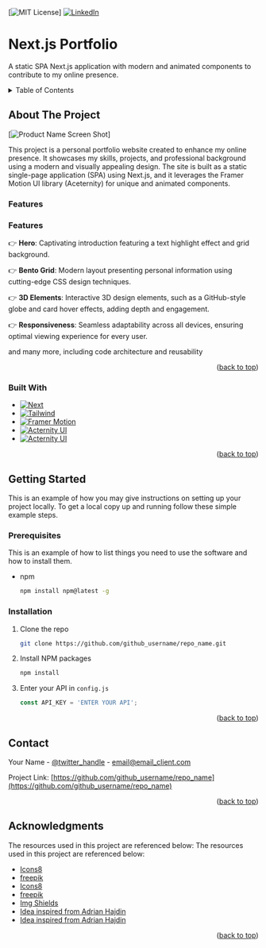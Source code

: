 <a id="readme-top"></a>

<a id="readme-top"></a>

<!-- PROJECT SHIELDS -->
[![MIT License][license-shield]]
[![LinkedIn][linkedin-shield]][linkedin-url]

<!-- PROJECT TITLE AND DESCRIPTION -->
# Next.js Portfolio

A static SPA Next.js application with modern and animated components to contribute to my online presence.

<!-- TABLE OF CONTENTS -->
<details>
  <summary>Table of Contents</summary>
  <ol>
    <li><a href="#about-the-project">About The Project</a></li>
    <li><a href="#built-with">Built With</a></li>
    <li><a href="#getting-started">Getting Started</a></li>
    <ul>
      <li><a href="#prerequisites">Prerequisites</a></li>
      <li><a href="#installation">Installation</a></li>
    </ul>
    <li><a href="#contact">Contact</a></li>
    <li><a href="#acknowledgments">Acknowledgments</a></li>
  </ol>
</details>

<!-- ABOUT THE PROJECT -->
## About The Project

[![Product Name Screen Shot][product-screenshot]]

This project is a personal portfolio website created to enhance my online presence. It showcases my skills, projects, and professional background using a modern and visually appealing design. The site is built as a static single-page application (SPA) using Next.js, and it leverages the Framer Motion UI library (Aceternity) for unique and animated components.

### Features
### Features

👉 **Hero**: Captivating introduction featuring a text highlight effect and grid background.

👉 **Bento Grid**: Modern layout presenting personal information using cutting-edge CSS design techniques.

👉 **3D Elements**:  Interactive 3D design elements, such as a GitHub-style globe and card hover effects, adding depth and engagement.

👉 **Responsiveness**: Seamless adaptability across all devices, ensuring optimal viewing experience for every user.

and many more, including code architecture and reusability 

<p align="right">(<a href="#readme-top">back to top</a>)</p>

<!-- BUILT WITH -->
### Built With

* [![Next][Next.js]][Next-url]
* [![Tailwind][Tailwind.css]][Tailwind-url]
* [![Framer Motion][Framer-motion]][Framer-url]
* [![Acternity UI][Aceternity]][Aceternity-url]
* [![Acternity UI][Aceternity]][Aceternity-url]

<p align="right">(<a href="#readme-top">back to top</a>)</p>

<!-- GETTING STARTED -->
## Getting Started

This is an example of how you may give instructions on setting up your project locally.
To get a local copy up and running follow these simple example steps.

### Prerequisites

This is an example of how to list things you need to use the software and how to install them.
* npm
  ```sh
  npm install npm@latest -g
  ```

### Installation


1. Clone the repo
   ```sh
   git clone https://github.com/github_username/repo_name.git
   ```
2. Install NPM packages
   ```sh
   npm install
   ```
3. Enter your API in `config.js`
   ```js
   const API_KEY = 'ENTER YOUR API';
   ```

<p align="right">(<a href="#readme-top">back to top</a>)</p>

<!-- CONTACT -->
## Contact

Your Name - [@twitter_handle](https://twitter.com/twitter_handle) - email@email_client.com

Project Link: [https://github.com/github_username/repo_name](https://github.com/github_username/repo_name)

<p align="right">(<a href="#readme-top">back to top</a>)</p>

<!-- ACKNOWLEDGMENTS -->
## Acknowledgments

The resources used in this project are referenced below:
The resources used in this project are referenced below:

* [Icons8](https://icons8.com/)
* [freepik](https://www.freepik.com/)
* [Icons8](https://icons8.com/)
* [freepik](https://www.freepik.com/)
* [Img Shields](https://shields.io)
* [Idea inspired from Adrian Hajdin](https://github.com/adrianhajdin)
* [Idea inspired from Adrian Hajdin](https://github.com/adrianhajdin)

<p align="right">(<a href="#readme-top">back to top</a>)</p>



<!-- MARKDOWN LINKS & IMAGES -->
<!-- https://www.markdownguide.org/basic-syntax/#reference-style-links -->
[license-shield]: https://img.shields.io/github/license/othneildrew/Best-README-Template.svg?style=for-the-badge
[linkedin-shield]: https://img.shields.io/badge/-LinkedIn-black.svg?style=for-the-badge&logo=linkedin&colorB=555
[linkedin-url]: https://linkedin.com/in/nisar-saeed
[product-screenshot]: images/screenshot.png
[Next.js]: https://img.shields.io/badge/next.js-000000?style=for-the-badge&logo=nextdotjs&logoColor=white
[Next-url]: https://nextjs.org/
[Framer-motion]: https://img.shields.io/badge/-Framer-black?style=for-the-badge&logoColor=white&logo=framer&color=0055FF
[Framer-url]: https://www.framer.com/motion/
[Tailwind.css]: https://img.shields.io/badge/-Tailwind_CSS-black?style=for-the-badge&logoColor=white&logo=tailwindcss&color=06B6D4
[Tailwind.css]: https://img.shields.io/badge/-Tailwind_CSS-black?style=for-the-badge&logoColor=white&logo=tailwindcss&color=06B6D4
[Tailwind-url]: https://tailwindcss.com/
[Aceternity]: https://img.shields.io/badge/Aceternity_UI-black?style=for-the-badge&logoColor=white&color=white
[Aceternity-url]: https://ui.aceternity.com/